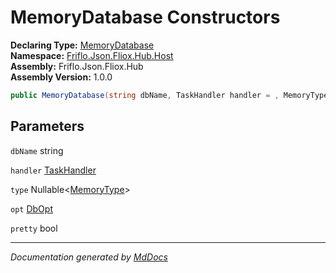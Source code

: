 ﻿<!--  
  <auto-generated>   
    The contents of this file were generated by a tool.  
    Changes to this file may be list if the file is regenerated  
  </auto-generated>   
-->

# MemoryDatabase Constructors

**Declaring Type:** [MemoryDatabase](../index.md)  
**Namespace:** [Friflo.Json.Fliox.Hub.Host](../../index.md)  
**Assembly:** Friflo.Json.Fliox.Hub  
**Assembly Version:** 1.0.0

```csharp
public MemoryDatabase(string dbName, TaskHandler handler = , MemoryType? type = , DbOpt opt = , bool pretty = false);
```

## Parameters

`dbName`  string

`handler`  [TaskHandler](../../TaskHandler/index.md)

`type`  Nullable\<[MemoryType](../../MemoryType/index.md)\>

`opt`  [DbOpt](../../DbOpt/index.md)

`pretty`  bool

___

*Documentation generated by [MdDocs](https://github.com/ap0llo/mddocs)*

